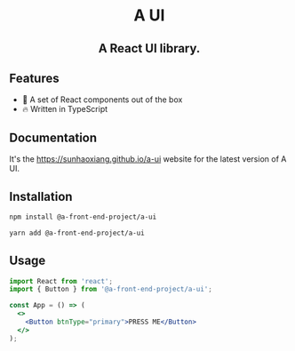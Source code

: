 <h1 align="center">A UI</h1>
<h2 align="center">A React UI library.</h2>

## Features

- 💪 A set of React components out of the box
- 🔥 Written in TypeScript

## Documentation

It's the https://sunhaoxiang.github.io/a-ui website for the latest version of A UI.

## Installation

```bash
npm install @a-front-end-project/a-ui
```

```bash
yarn add @a-front-end-project/a-ui
```

## Usage

```jsx
import React from 'react';
import { Button } from '@a-front-end-project/a-ui';

const App = () => (
  <>
    <Button btnType="primary">PRESS ME</Button>
  </>
);
```
